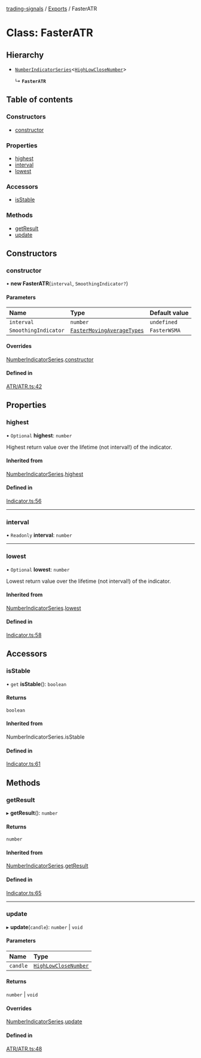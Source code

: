 [trading-signals](../README.md) / [Exports](../modules.md) / FasterATR

# Class: FasterATR

## Hierarchy

- [`NumberIndicatorSeries`](NumberIndicatorSeries.md)<[`HighLowCloseNumber`](../modules.md#highlowclosenumber)\>

  ↳ **`FasterATR`**

## Table of contents

### Constructors

- [constructor](FasterATR.md#constructor)

### Properties

- [highest](FasterATR.md#highest)
- [interval](FasterATR.md#interval)
- [lowest](FasterATR.md#lowest)

### Accessors

- [isStable](FasterATR.md#isstable)

### Methods

- [getResult](FasterATR.md#getresult)
- [update](FasterATR.md#update)

## Constructors

### constructor

• **new FasterATR**(`interval`, `SmoothingIndicator?`)

#### Parameters

| Name                 | Type                                                                 | Default value |
| :------------------- | :------------------------------------------------------------------- | :------------ |
| `interval`           | `number`                                                             | `undefined`   |
| `SmoothingIndicator` | [`FasterMovingAverageTypes`](../modules.md#fastermovingaveragetypes) | `FasterWSMA`  |

#### Overrides

[NumberIndicatorSeries](NumberIndicatorSeries.md).[constructor](NumberIndicatorSeries.md#constructor)

#### Defined in

[ATR/ATR.ts:42](https://github.com/bennycode/trading-signals/blob/95cb489/src/ATR/ATR.ts#L42)

## Properties

### highest

• `Optional` **highest**: `number`

Highest return value over the lifetime (not interval!) of the indicator.

#### Inherited from

[NumberIndicatorSeries](NumberIndicatorSeries.md).[highest](NumberIndicatorSeries.md#highest)

#### Defined in

[Indicator.ts:56](https://github.com/bennycode/trading-signals/blob/95cb489/src/Indicator.ts#L56)

---

### interval

• `Readonly` **interval**: `number`

---

### lowest

• `Optional` **lowest**: `number`

Lowest return value over the lifetime (not interval!) of the indicator.

#### Inherited from

[NumberIndicatorSeries](NumberIndicatorSeries.md).[lowest](NumberIndicatorSeries.md#lowest)

#### Defined in

[Indicator.ts:58](https://github.com/bennycode/trading-signals/blob/95cb489/src/Indicator.ts#L58)

## Accessors

### isStable

• `get` **isStable**(): `boolean`

#### Returns

`boolean`

#### Inherited from

NumberIndicatorSeries.isStable

#### Defined in

[Indicator.ts:61](https://github.com/bennycode/trading-signals/blob/95cb489/src/Indicator.ts#L61)

## Methods

### getResult

▸ **getResult**(): `number`

#### Returns

`number`

#### Inherited from

[NumberIndicatorSeries](NumberIndicatorSeries.md).[getResult](NumberIndicatorSeries.md#getresult)

#### Defined in

[Indicator.ts:65](https://github.com/bennycode/trading-signals/blob/95cb489/src/Indicator.ts#L65)

---

### update

▸ **update**(`candle`): `number` \| `void`

#### Parameters

| Name     | Type                                                     |
| :------- | :------------------------------------------------------- |
| `candle` | [`HighLowCloseNumber`](../modules.md#highlowclosenumber) |

#### Returns

`number` \| `void`

#### Overrides

[NumberIndicatorSeries](NumberIndicatorSeries.md).[update](NumberIndicatorSeries.md#update)

#### Defined in

[ATR/ATR.ts:48](https://github.com/bennycode/trading-signals/blob/95cb489/src/ATR/ATR.ts#L48)
